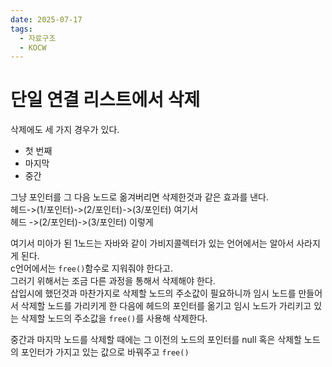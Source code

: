 ```yaml
---
date: 2025-07-17
tags:
  - 자료구조
  - KOCW
---
```

# 단일 연결 리스트에서 삭제
삭제에도 세 가지 경우가 있다.
- 첫 번째
- 마지막
- 중간

그냥 포인터를 그 다음 노드로 옮겨버리면 삭제한것과 같은 효과를 낸다.  
헤드->(1/포인터)->(2/포인터)->(3/포인터) 여기서  
헤드 ->(2/포인터)->(3/포인터) 이렇게

여기서 미아가 된 1노드는 자바와 같이 가비지콜렉터가 있는 언어에서는 알아서 사라지게 된다.  
c언어에서는 `free()`함수로 지워줘야 한다고.  
그러기 위해서는 조금 다른 과정을 통해서 삭제해야 한다.  
삽입시에 했던것과 마찬가지로 삭제할 노드의 주소값이 필요하니까 임시 노드를 만들어서 삭제할 노드를 가리키게 한 다음에 헤드의 포인터를 옮기고 임시 노드가 가리키고 있는 삭제할 노드의 주소값을 `free()`를 사용해 삭제한다.

중간과 마지막 노드를 삭제할 때에는 그 이전의 노드의 포인터를 null 혹은 삭제할 노드의 포인터가 가지고 있는 값으로 바꿔주고 `free()`